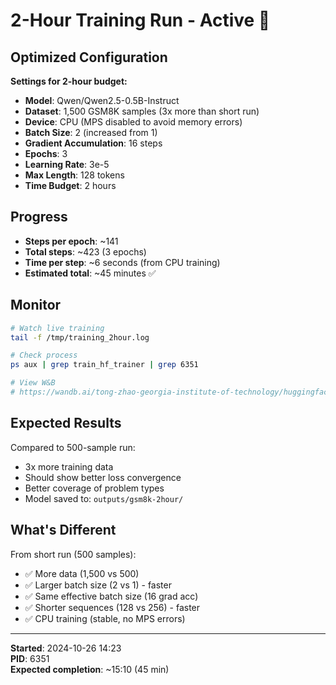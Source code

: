 # 2-Hour Training Run - Active 🚀

## Optimized Configuration

**Settings for 2-hour budget:**

- **Model**: Qwen/Qwen2.5-0.5B-Instruct
- **Dataset**: 1,500 GSM8K samples (3x more than short run)
- **Device**: CPU (MPS disabled to avoid memory errors)
- **Batch Size**: 2 (increased from 1)
- **Gradient Accumulation**: 16 steps
- **Epochs**: 3
- **Learning Rate**: 3e-5
- **Max Length**: 128 tokens
- **Time Budget**: 2 hours

## Progress

- **Steps per epoch**: ~141
- **Total steps**: ~423 (3 epochs)
- **Time per step**: ~6 seconds (from CPU training)
- **Estimated total**: ~45 minutes ✅

## Monitor

```bash
# Watch live training
tail -f /tmp/training_2hour.log

# Check process
ps aux | grep train_hf_trainer | grep 6351

# View W&B
# https://wandb.ai/tong-zhao-georgia-institute-of-technology/huggingface/runs/s8nhvvnx
```

## Expected Results

Compared to 500-sample run:
- 3x more training data
- Should show better loss convergence
- Better coverage of problem types
- Model saved to: `outputs/gsm8k-2hour/`

## What's Different

From short run (500 samples):
- ✅ More data (1,500 vs 500)
- ✅ Larger batch size (2 vs 1) - faster
- ✅ Same effective batch size (16 grad acc)
- ✅ Shorter sequences (128 vs 256) - faster
- ✅ CPU training (stable, no MPS errors)

---

**Started**: 2024-10-26 14:23  
**PID**: 6351  
**Expected completion**: ~15:10 (45 min)

